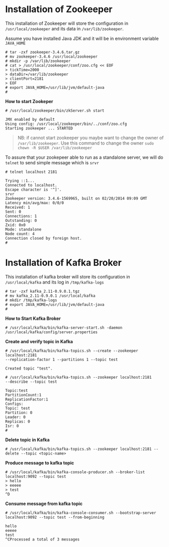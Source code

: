 # Installation of Zookeeper

This installation of Zookeeper will store the configuration in `/usr/local/zookeeper` and its data in `/var/lib/zookeeper`. 

Assume you have installed Java JDK and it will be in environment variable `JAVA_HOME`
```
# tar -zxf zookeeper-3.4.6.tar.gz
# mv zookeeper-3.4.6 /usr/local/zookeeper
# mkdir -p /var/lib/zookeeper
# cat > /usr/local/zookeeper/conf/zoo.cfg << EOF
> tickTime=2000
> dataDir=/var/lib/zookeeper
> clientPort=2181
> EOF
# export JAVA_HOME=/usr/lib/jvm/default-java
#
```

**How to start Zookeper**
```
# /usr/local/zookeeper/bin/zkServer.sh start

JMX enabled by default
Using config: /usr/local/zookeeper/bin/../conf/zoo.cfg
Starting zookeeper ... STARTED
```

> NB: if cannot start zookeeper you maybe want to change the owner of `/var/lib/zookeeper`. Use this command to change the owner
`sudo chown -R $USER /var/lib/zookeeper`

To assure that your zookepeer able to run as a standalone server, we will do `telnet` to send simple message which is `srvr`

```
# telnet localhost 2181

Trying ::1...
Connected to localhost.
Escape character is '^]'.
srvr
Zookeeper version: 3.4.6-1569965, built on 02/20/2014 09:09 GMT
Latency min/avg/max: 0/0/0
Received: 1
Sent: 0
Connections: 1
Outstanding: 0
Zxid: 0x0
Mode: standalone
Node count: 4
Connection closed by foreign host.
#
```

# Installation of Kafka Broker
This installation of kafka broker will store its configuration in `/usr/local/kafka` and its log in `/tmp/kafka-logs`

```
# tar -zxf kafka_2.11-0.9.0.1.tgz
# mv kafka_2.11-0.9.0.1 /usr/local/kafka
# mkdir /tmp/kafka-logs
# export JAVA_HOME=/usr/lib/jvm/default-java
#
```

**How to Start Kafka Broker**
```
# /usr/local/kafka/bin/kafka-server-start.sh -daemon /usr/local/kafka/config/server.properties
```

**Create and verify topic in Kafka**

```
# /usr/local/kafka/bin/kafka-topics.sh --create --zookeeper localhost:2181
--replication-factor 1 --partitions 1 --topic test

Created topic "test".

# /usr/local/kafka/bin/kafka-topics.sh --zookeeper localhost:2181
--describe --topic test

Topic:test
PartitionCount:1
ReplicationFactor:1
Configs:
Topic: test
Partition: 0
Leader: 0
Replicas: 0
Isr: 0
#
```

**Delete topic in Kafka**
```
# /usr/local/kafka/bin/kafka-topics.sh --zookeeper localhost:2181 --delete --topic <topic-name>
```

**Produce message to kafka topic**
```
# /usr/local/kafka/bin/kafka-console-producer.sh --broker-list localhost:9092 --topic test
> hello
> eeeee
> test
^D
```

**Consume message from kafka topic**
```
# /usr/local/kafka/bin/kafka-console-consumer.sh --bootstrap-server localhost:9092 --topic test --from-beginning

hello
eeeee
test
^CProcessed a total of 3 messages
```